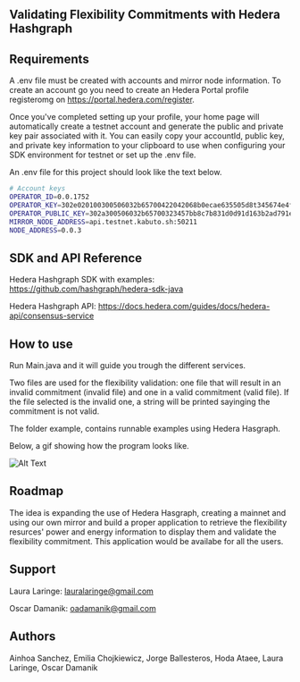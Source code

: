 ## Validating Flexibility Commitments with Hedera Hashgraph 





## Requirements 
A .env file must be created with accounts and mirror node information.
To create an account go you need to create an Hedera Portal profile registeromg on https://portal.hedera.com/register.

Once you've completed setting up your profile, your home page will automatically create a testnet account and generate the public and private key pair associated with it. You can easily copy your accountId, public key, and private key information to your clipboard to use when configuring your SDK environment for testnet or set up the .env file. 

An .env file for this project should look like the text below.

```bash
# Account keys
OPERATOR_ID=0.0.1752
OPERATOR_KEY=302e020100300506032b65700422042068b0ecae635505d8t345674e4f7d8b5b52682e419068acd225
OPERATOR_PUBLIC_KEY=302a300506032b65700323457bb8c7b831d0d91d163b2ad791e75064f6015b2f5a621c2aea3eaec
MIRROR_NODE_ADDRESS=api.testnet.kabuto.sh:50211
NODE_ADDRESS=0.0.3
```

## SDK and API Reference
Hedera Hashgraph SDK with examples: https://github.com/hashgraph/hedera-sdk-java

Hedera Hashgraph API: https://docs.hedera.com/guides/docs/hedera-api/consensus-service

## How to use
Run Main.java and it will guide you trough the different services.

Two files are used for the flexibility validation: one file that will result in an invalid commitment (invalid file) and one in a valid commitment (valid file). If the file selected is the invalid one, a string will be printed sayinging the commitment is not valid.

The folder example, contains runnable examples using Hedera Hasgraph.

Below, a gif showing how the program looks like.

![Alt Text](https://media.giphy.com/media/ZY325sL6acFW3U3ic3/giphy.gif)

## Roadmap
The idea is expanding the use of Hedera Hasgraph, creating a mainnet and using our own mirror and build a proper application to retrieve the flexibility resurces' power and energy information to display them and validate the flexibility commitment. This application would be availabe for all the users.

## Support
Laura Laringe: lauralaringe@gmail.com 

Oscar Damanik: oadamanik@gmail.com

## Authors
Ainhoa Sanchez, Emilia Chojkiewicz, Jorge Ballesteros, Hoda Ataee, Laura Laringe, Oscar Damanik
